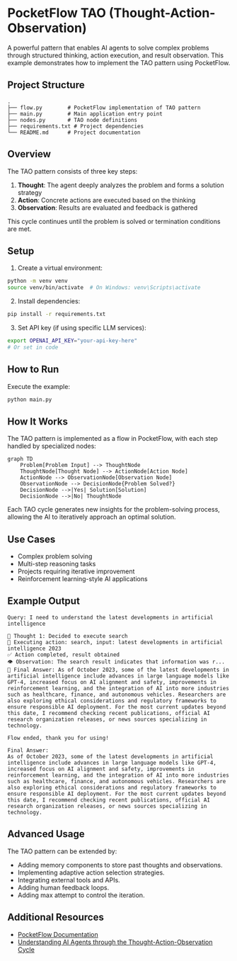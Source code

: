 # PocketFlow TAO (Thought-Action-Observation)

A powerful pattern that enables AI agents to solve complex problems through structured thinking, action execution, and result observation. This example demonstrates how to implement the TAO pattern using PocketFlow.

## Project Structure

```
.
├── flow.py        # PocketFlow implementation of TAO pattern
├── main.py        # Main application entry point
├── nodes.py       # TAO node definitions
├── requirements.txt # Project dependencies
└── README.md      # Project documentation
```

## Overview

The TAO pattern consists of three key steps:
1. **Thought**: The agent deeply analyzes the problem and forms a solution strategy
2. **Action**: Concrete actions are executed based on the thinking
3. **Observation**: Results are evaluated and feedback is gathered

This cycle continues until the problem is solved or termination conditions are met.

## Setup

1. Create a virtual environment:
```bash
python -m venv venv
source venv/bin/activate  # On Windows: venv\Scripts\activate
```

2. Install dependencies:
```bash
pip install -r requirements.txt
```

3. Set API key (if using specific LLM services):
```bash
export OPENAI_API_KEY="your-api-key-here"
# Or set in code
```

## How to Run

Execute the example:
```bash
python main.py
```

## How It Works

The TAO pattern is implemented as a flow in PocketFlow, with each step handled by specialized nodes:

```mermaid
graph TD
    Problem[Problem Input] --> ThoughtNode
    ThoughtNode[Thought Node] --> ActionNode[Action Node]
    ActionNode --> ObservationNode[Observation Node]
    ObservationNode --> DecisionNode{Problem Solved?}
    DecisionNode -->|Yes| Solution[Solution]
    DecisionNode -->|No| ThoughtNode
```

Each TAO cycle generates new insights for the problem-solving process, allowing the AI to iteratively approach an optimal solution.

## Use Cases

- Complex problem solving
- Multi-step reasoning tasks
- Projects requiring iterative improvement
- Reinforcement learning-style AI applications

## Example Output

```
Query: I need to understand the latest developments in artificial intelligence

🤔 Thought 1: Decided to execute search
🚀 Executing action: search, input: latest developments in artificial intelligence 2023
✅ Action completed, result obtained
👁️ Observation: The search result indicates that information was r...
🎯 Final Answer: As of October 2023, some of the latest developments in artificial intelligence include advances in large language models like GPT-4, increased focus on AI alignment and safety, improvements in reinforcement learning, and the integration of AI into more industries such as healthcare, finance, and autonomous vehicles. Researchers are also exploring ethical considerations and regulatory frameworks to ensure responsible AI deployment. For the most current updates beyond this date, I recommend checking recent publications, official AI research organization releases, or news sources specializing in technology.

Flow ended, thank you for using!

Final Answer:
As of October 2023, some of the latest developments in artificial intelligence include advances in large language models like GPT-4, increased focus on AI alignment and safety, improvements in reinforcement learning, and the integration of AI into more industries such as healthcare, finance, and autonomous vehicles. Researchers are also exploring ethical considerations and regulatory frameworks to ensure responsible AI deployment. For the most current updates beyond this date, I recommend checking recent publications, official AI research organization releases, or news sources specializing in technology.
```

## Advanced Usage

The TAO pattern can be extended by:
- Adding memory components to store past thoughts and observations.
- Implementing adaptive action selection strategies.
- Integrating external tools and APIs.
- Adding human feedback loops.
- Adding max attempt to control the iteration.

## Additional Resources

- [PocketFlow Documentation](https://the-pocket.github.io/PocketFlow/)
- [Understanding AI Agents through the Thought-Action-Observation Cycle](https://huggingface.co/learn/agents-course/en/unit1/agent-steps-and-structure)